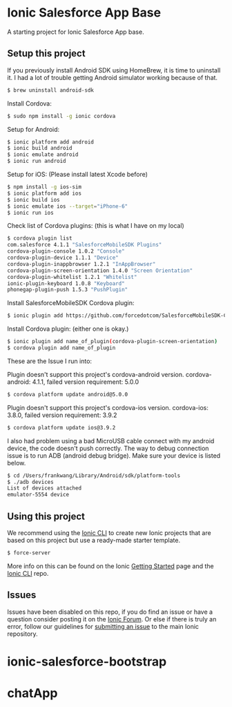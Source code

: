 Ionic Salesforce App Base
=====================

A starting project for Ionic Salesforce App base.

## Setup this project

If you previously install Android SDK using HomeBrew, it is time to uninstall it. I had a lot of trouble getting Android simulator working because of that.

```bash
$ brew uninstall android-sdk  
```

Install Cordova:
```bash
$ sudo npm install -g ionic cordova
```

Setup for Android:
```bash
$ ionic platform add android
$ ionic build android
$ ionic emulate android
$ ionic run android
```

Setup for iOS:  (Please install latest Xcode before)
```bash
$ npm install -g ios-sim
$ ionic platform add ios
$ ionic build ios
$ ionic emulate ios --target="iPhone-6"
$ ionic run ios
```

Check list of Cordova plugins: (this is what I have on my local)
```bash
$ cordova plugin list
com.salesforce 4.1.1 "SalesforceMobileSDK Plugins"
cordova-plugin-console 1.0.2 "Console"
cordova-plugin-device 1.1.1 "Device"
cordova-plugin-inappbrowser 1.2.1 "InAppBrowser"
cordova-plugin-screen-orientation 1.4.0 "Screen Orientation"
cordova-plugin-whitelist 1.2.1 "Whitelist"
ionic-plugin-keyboard 1.0.8 "Keyboard"
phonegap-plugin-push 1.5.3 "PushPlugin"
```

Install SalesforceMobileSDK Cordova plugin:
```bash
$ ionic plugin add https://github.com/forcedotcom/SalesforceMobileSDK-CordovaPlugin
```

Install Cordova plugin: (either one is okay.)
```bash
$ ionic plugin add name_of_plugin(cordova-plugin-screen-orientation)
$ cordova plugin add name_of_plugin
```

These are the Issue I run into:

Plugin doesn't support this project's cordova-android version. cordova-android: 4.1.1, failed version requirement: 5.0.0
```bash
$ cordova platform update android@5.0.0
```

Plugin doesn't support this project's cordova-ios version. cordova-ios: 3.8.0, failed version requirement: 3.9.2
```bash
$ cordova platform update ios@3.9.2
```

I also had problem using a bad MicroUSB cable connect with my android device, the code doesn't push correctly. The way to debug connection issue is to run ADB (android debug bridge). Make sure your device is listed below.
```bash
$ cd /Users/frankwang/Library/Android/sdk/platform-tools
$ ./adb devices
List of devices attached
emulator-5554 device
```


## Using this project

We recommend using the [Ionic CLI](https://github.com/driftyco/ionic-cli) to create new Ionic projects that are based on this project but use a ready-made starter template.

```bash
$ force-server
```

More info on this can be found on the Ionic [Getting Started](http://ionicframework.com/getting-started) page and the [Ionic CLI](https://github.com/driftyco/ionic-cli) repo.

## Issues
Issues have been disabled on this repo, if you do find an issue or have a question consider posting it on the [Ionic Forum](http://forum.ionicframework.com/).  Or else if there is truly an error, follow our guidelines for [submitting an issue](http://ionicframework.com/submit-issue/) to the main Ionic repository.
# ionic-salesforce-bootstrap
# chatApp
